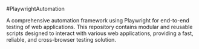 
#PlaywrightAutomation

A comprehensive automation framework using Playwright for end-to-end testing of web applications. 
This repository contains modular and reusable scripts designed to interact with various web applications, providing a fast, reliable, and cross-browser testing solution.
